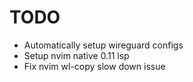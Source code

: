 # TODO

- Automatically setup wireguard configs
- Setup nvim native 0.11 lsp
- Fix nvim wl-copy slow down issue
